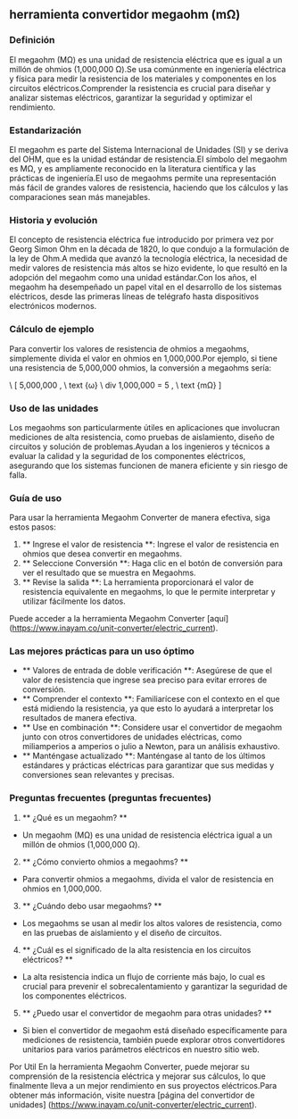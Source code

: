 ## herramienta convertidor megaohm (mΩ)

### Definición
El megaohm (MΩ) es una unidad de resistencia eléctrica que es igual a un millón de ohmios (1,000,000 Ω).Se usa comúnmente en ingeniería eléctrica y física para medir la resistencia de los materiales y componentes en los circuitos eléctricos.Comprender la resistencia es crucial para diseñar y analizar sistemas eléctricos, garantizar la seguridad y optimizar el rendimiento.

### Estandarización
El megaohm es parte del Sistema Internacional de Unidades (SI) y se deriva del OHM, que es la unidad estándar de resistencia.El símbolo del megaohm es MΩ, y es ampliamente reconocido en la literatura científica y las prácticas de ingeniería.El uso de megaohms permite una representación más fácil de grandes valores de resistencia, haciendo que los cálculos y las comparaciones sean más manejables.

### Historia y evolución
El concepto de resistencia eléctrica fue introducido por primera vez por Georg Simon Ohm en la década de 1820, lo que condujo a la formulación de la ley de Ohm.A medida que avanzó la tecnología eléctrica, la necesidad de medir valores de resistencia más altos se hizo evidente, lo que resultó en la adopción del megaohm como una unidad estándar.Con los años, el megaohm ha desempeñado un papel vital en el desarrollo de los sistemas eléctricos, desde las primeras líneas de telégrafo hasta dispositivos electrónicos modernos.

### Cálculo de ejemplo
Para convertir los valores de resistencia de ohmios a megaohms, simplemente divida el valor en ohmios en 1,000,000.Por ejemplo, si tiene una resistencia de 5,000,000 ohmios, la conversión a megaohms sería:

\ [
5,000,000 \, \ text {ω} \ div 1,000,000 = 5 \, \ text {mΩ}
\]

### Uso de las unidades
Los megaohms son particularmente útiles en aplicaciones que involucran mediciones de alta resistencia, como pruebas de aislamiento, diseño de circuitos y solución de problemas.Ayudan a los ingenieros y técnicos a evaluar la calidad y la seguridad de los componentes eléctricos, asegurando que los sistemas funcionen de manera eficiente y sin riesgo de falla.

### Guía de uso
Para usar la herramienta Megaohm Converter de manera efectiva, siga estos pasos:

1. ** Ingrese el valor de resistencia **: Ingrese el valor de resistencia en ohmios que desea convertir en megaohms.
2. ** Seleccione Conversión **: Haga clic en el botón de conversión para ver el resultado que se muestra en Megaohms.
3. ** Revise la salida **: La herramienta proporcionará el valor de resistencia equivalente en megaohms, lo que le permite interpretar y utilizar fácilmente los datos.

Puede acceder a la herramienta Megaohm Converter [aquí] (https://www.inayam.co/unit-converter/electric_current).

### Las mejores prácticas para un uso óptimo
- ** Valores de entrada de doble verificación **: Asegúrese de que el valor de resistencia que ingrese sea preciso para evitar errores de conversión.
- ** Comprender el contexto **: Familiarícese con el contexto en el que está midiendo la resistencia, ya que esto lo ayudará a interpretar los resultados de manera efectiva.
- ** Use en combinación **: Considere usar el convertidor de megaohm junto con otros convertidores de unidades eléctricas, como miliamperios a amperios o julio a Newton, para un análisis exhaustivo.
- ** Manténgase actualizado **: Manténgase al tanto de los últimos estándares y prácticas eléctricas para garantizar que sus medidas y conversiones sean relevantes y precisas.

### Preguntas frecuentes (preguntas frecuentes)

1. ** ¿Qué es un megaohm? **
- Un megaohm (MΩ) es una unidad de resistencia eléctrica igual a un millón de ohmios (1,000,000 Ω).

2. ** ¿Cómo convierto ohmios a megaohms? **
- Para convertir ohmios a megaohms, divida el valor de resistencia en ohmios en 1,000,000.

3. ** ¿Cuándo debo usar megaohms? **
- Los megaohms se usan al medir los altos valores de resistencia, como en las pruebas de aislamiento y el diseño de circuitos.

4. ** ¿Cuál es el significado de la alta resistencia en los circuitos eléctricos? **
- La alta resistencia indica un flujo de corriente más bajo, lo cual es crucial para prevenir el sobrecalentamiento y garantizar la seguridad de los componentes eléctricos.

5. ** ¿Puedo usar el convertidor de megaohm para otras unidades? **
- Si bien el convertidor de megaohm está diseñado específicamente para mediciones de resistencia, también puede explorar otros convertidores unitarios para varios parámetros eléctricos en nuestro sitio web.

Por Util En la herramienta Megaohm Converter, puede mejorar su comprensión de la resistencia eléctrica y mejorar sus cálculos, lo que finalmente lleva a un mejor rendimiento en sus proyectos eléctricos.Para obtener más información, visite nuestra [página del convertidor de unidades] (https://www.inayam.co/unit-converter/electric_current).